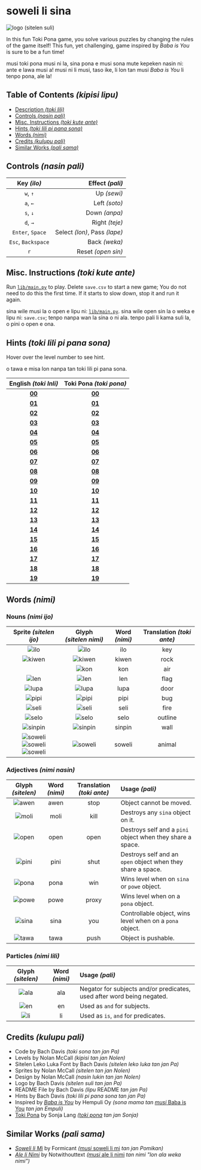 # soweli li sina

![logo (sitelen suli)](./images/logo.png)

In this fun Toki Pona game, you solve various puzzles by changing the rules of the game itself! This fun, yet challenging, game inspired by *Baba is You* is sure to be a fun time!

musi toki pona musi ni la, sina pona e musi sona mute kepeken nasin ni: ante e lawa musi a! musi ni li musi, taso ike, li lon tan musi *Baba is You* li tenpo pona, ale la!

## Table of Contents *(kipisi lipu)*
* [Description *(toki lili)*](#soweli-li-sina)
* [Controls *(nasin pali)*](#controls-nasin-pali)
* [Misc. Instructions *(toki kute ante)*](#misc-instructions-toki-kute-ante)
* [Hints *(toki lili pi pana sona)*](#hints-toki-lili-pi-pana-sona)
* [Words *(nimi)*](#words-nimi)
* [Credits *(kulupu pali)*](#credits-kulupu-pali)
* [Similar Works *(pali sama)*](#similar-works-pali-sama)

## Controls *(nasin pali)*
| **Key *(ilo)*** | **Effect *(pali)*** |
| :---: | ---: |
| `w`, `↑` | Up *(sewi)* |
| `a`, `←` | Left *(soto)* |
| `s`, `↓` | Down *(anpa)* |
| `d`, `→` | Right *(teje)* |
| `Enter`, `Space` | Select *(lon)*, Pass *(lape)* |
| `Esc`, `Backspace` | Back *(weka)* |
| `r` | Reset *(open sin)* |

## Misc. Instructions *(toki kute ante)*
Run [`lib/main.py`](./lib/main.py) to play. Delete `save.csv` to start a new game; You do not need to do this the first time. If it starts to slow down, stop it and run it again.

sina wile musi la o open e lipu ni: [`lib/main.py`](./lib/main.py). sina wile open sin la o weka e lipu ni: `save.csv`; tenpo nanpa wan la sina o ni ala. tenpo pali li kama suli la, o pini o open e ona.

## Hints *(toki lili pi pana sona)*
Hover over the level number to see hint.

o tawa e misa lon nanpa tan toki lili pi pana sona.

| **English *(toki Inli)*** | **Toki Pona *(toki pona)*** |
| :---: | :---: |
| <a href="#" title="Move you onto win.">**00**</a> | <a href="#" title="o tawa e sina tawa pona.">**00**</a> |
| <a href="#" title="Go around.">**01**</a> | <a href="#" title="o tawa sike.">**01**</a> |
| <a href="#" title="Reread the rules.">**02**</a> | <a href="#" title="o lukin sin e lawa.">**02**</a> |
| <a href="#" title="Push past.">**03**</a> | <a href="#" title="o utala tan tawa.">**03**</a> |
| <a href="#" title="You are win.">**04**</a> | <a href="#" title="sina pona">**04**</a> |
| <a href="#" title="Don't negate it.">**05**</a> | <a href="#" title="o ala ala">**05**</a> |
| <a href="#" title="Fire is deadly.">**06**</a> | <a href="#" title="seli li ken moli.">**06**</a> |
| <a href="#" title="Fire is not deadly.">**07**</a> | <a href="#" title="seli li ken ala moli.">**07**</a> |
| <a href="#" title="Wall isn't anything.">**08**</a> | <a href="#" title="monsi li ala.">**08**</a> |
| <a href="#" title="Nothing is air.">**09**</a> | <a href="#" title="ala li kon.">**09**</a> |
| <a href="#" title="A whole new you!">**10**</a> | <a href="#" title="sina sin a!">**10**</a> |
| <a href="#" title="Use the keys sparingly.">**11**</a> | <a href="#" title="o kepeken lili e ilo.">**11**</a> |
| <a href="#" title="The flag is gullible.">**12**</a> | <a href="#" title="len li kute mute.">**12**</a> |
| <a href="#" title="Press space or enter to pass.">**13**</a> | <a href="#" title="o kepeken e ilo kon anu ilo lon tan tawa ala.">**13**</a> |
| <a href="#" title="You aren't stop.">**14**</a> | <a href="#" title="sina awen ala.">**14**</a> |
| <a href="#" title="Unsync the yous.">**15**</a> | <a href="#" title="o ante e sina tu.">**15**</a> |
| <a href="https://knowyourmeme.com/memes/loss" title="IS THAT LOSS!?">**16**</a> | <a href="https://knowyourmeme.com/memes/loss" title="ni li sitelen pi kama jo ala anu seme a!?">**16**</a> |
| <a href="#" title="Is door stop?">**17**</a> | <a href="#" title="lupa li awen ala awen?">**17**</a> |
| <a href="#" title="Wall isn't air, is it?">**18**</a> | <a href="#" title="sinpin li kon ala, anu seme?">**18**</a> |
| <a href="#" title="Air should be win.">**19**</a> | <a href="#" title="kon o pona.">**19**</a> |

## Words *(nimi)*
### Nouns *(nimi ijo)*
| **Sprite *(sitelen ijo)*** | **Glyph *(sitelen nimi)*** | **Word *(nimi)*** | **Translation *(toki ante)*** |
| :---: | :---: | :---: | :---: |
| ![ilo](./images/Things/tIlo.png) | ![ilo](./images/Words/wIlo.png) | ilo | key |
| ![kiwen](./images/Things/tKiwen.png) | ![kiwen](./images/Words/wKiwen.png) | kiwen | rock |
| | ![kon](./images/Words/wKon.png) | kon | air |
| ![len](./images/Things/tLen.png) | ![len](./images/Words/wLen.png) | len | flag |
| ![lupa](./images/Things/tLupa.png) | ![lupa](./images/Words/wLupa.png) | lupa | door |
| ![pipi](./images/Things/tPipi.png) | ![pipi](./images/Words/wPipi.png) | pipi | bug |
| ![seli](./images/Things/tSeli.png) | ![seli](./images/Words/wSeli.png) | seli | fire |
| ![selo](./images/Things/tSelo.png) | ![selo](./images/Words/wSelo.png) | selo | outline |
| ![sinpin](./images/Things/tSinpin.png) | ![sinpin](./images/Words/wSinpin.png) | sinpin | wall |
| ![soweli](./images/Things/tSoweliFront.png) ![soweli](./images/Things/tSoweliSide.png) ![soweli](./images/Things/tSoweliBack.png) | ![soweli](./images/Words/wSoweli.png) | soweli | animal |

### Adjectives *(nimi nasin)*
| **Glyph *(sitelen)*** | **Word *(nimi)*** | **Translation *(toki ante)*** | **Usage *(pali)*** |
| :---: | :---: | :---: | :--- |
| ![awen](./images/Words/wAwen.png) | awen | stop | Object cannot be moved. |
| ![moli](./images/Words/wMoli.png) | moli | kill | Destroys any `sina` object on it. |
| ![open](./images/Words/wOpen.png) | open | open | Destroys self and a `pini` object when they share a space. |
| ![pini](./images/Words/wPini.png) | pini | shut | Destroys self and an `open` object when they share a space. |
| ![pona](./images/Words/wPona.png) | pona | win | Wins level when on `sina` or `powe` object. |
| ![powe](./images/Words/wPowe.png) | powe | proxy | Wins level when on a `pona` object. |
| ![sina](./images/Words/wSina.png) | sina | you | Controllable object, wins level when on a `pona` object. |
| ![tawa](./images/Words/wTawa.png) | tawa | push | Object is pushable. |

### Particles *(nimi lili)*
| **Glyph *(sitelen)*** | **Word *(nimi)*** | **Usage *(pali)*** |
| :---: | :---: | :--- |
| ![ala](./images/Words/wAla.png) | ala | Negator for subjects and/or predicates, used after word being negated. |
| ![en](./images/Words/wEn.png) | en | Used as `and` for subjects. |
| ![li](./images/Words/wLi.png) | li | Used as `is`, `and` for predicates. |

## Credits *(kulupu pali)*
* Code by Bach Davis *(toki sona tan jan Pa)*
* Levels by Nolan McCall *(kipisi tan jan Nolen)*
* Sitelen Leko Luka Font by Bach Davis *(sitelen leko luka tan jan Pa)*
* Sprites by Nolan McCall *(sitelen tan jan Nolen)*
* Design by Nolan McCall *(nasin lukin tan jan Nolen)*
* Logo by Bach Davis *(sitelen suli tan jan Pa)*
* README File by Bach Davis *(lipu* README *tan jan Pa)*
* Hints by Bach Davis *(toki lili pi pana sona tan jan Pa)*
* Inspired by [*Baba is You*](https://store.steampowered.com/app/736260/Baba_Is_You/) by Hempuli Oy *(sona mama tan* [*musi* Baba is You](https://store.steampowered.com/app/736260/Baba_Is_You/) *tan jan Empuli)*
* [Toki Pona](https://tokipona.org) by Sonja Lang *([toki pona](https://tokipona.org) tan jan Sonja)* 

## Similar Works *(pali sama)*
* [*Soweli li Mi*](https://formicant.github.io/soweli-li-mi/) by Formicant *(*[*musi* soweli li mi](https://formicant.github.io/soweli-li-mi/) *tan jan Pomikan)*
* [*Ale li Nimi*](https://editor.p5js.org/not-without-text/full/oE11X3Pnj) by Notwithouttext *(*[*musi* ale li nimi](https://editor.p5js.org/not-without-text/full/oE11X3Pnj) *tan nimi "lon ala weka nimi")*